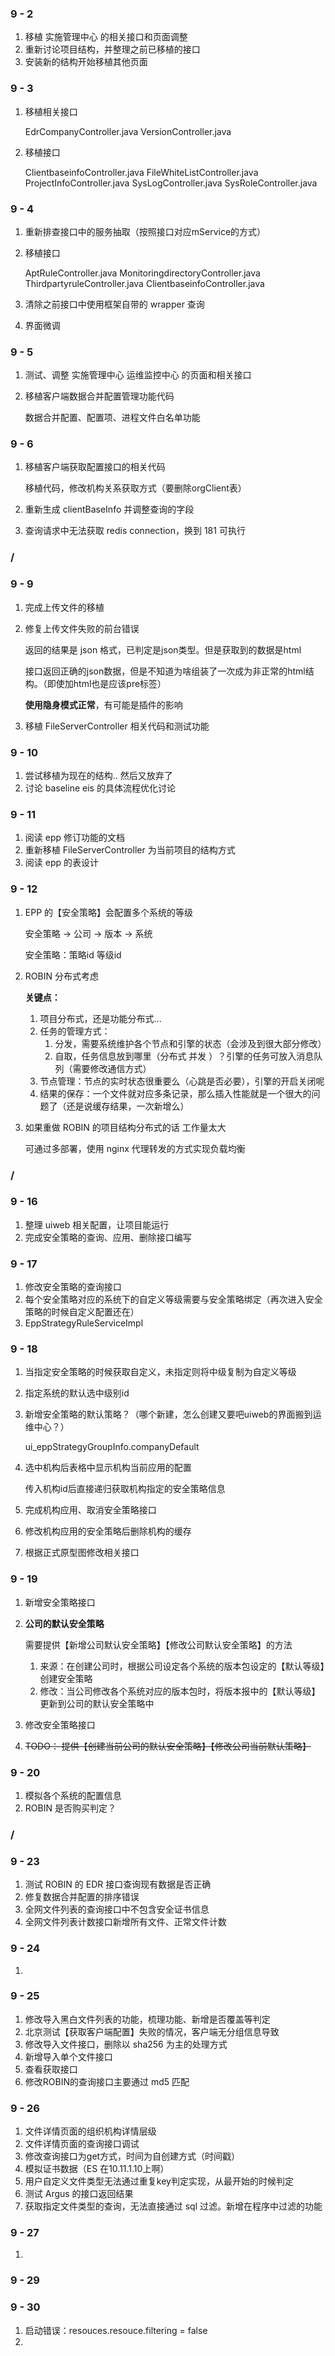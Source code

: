 ### 9 - 2

1. 移植 实施管理中心 的相关接口和页面调整
2. 重新讨论项目结构，并整理之前已移植的接口
3. 安装新的结构开始移植其他页面

### 9 - 3

1. 移植相关接口

   EdrCompanyController.java
   VersionController.java

2. 移植接口

   ClientbaseinfoController.java
   FileWhiteListController.java
   ProjectInfoController.java
   SysLogController.java
   SysRoleController.java

### 9 - 4

1. 重新排查接口中的服务抽取（按照接口对应mService的方式）

2. 移植接口

   AptRuleController.java
   MonitoringdirectoryController.java
   ThirdpartyruleController.java
   ClientbaseinfoController.java

3. 清除之前接口中使用框架自带的 wrapper 查询

4. 界面微调

### 9 - 5

1. 测试、调整 实施管理中心 运维监控中心 的页面和相关接口

2. 移植客户端数据合并配置管理功能代码

   数据合并配置、配置项、进程文件白名单功能

### 9 - 6

1. 移植客户端获取配置接口的相关代码

   移植代码，修改机构关系获取方式（要删除orgClient表）

2. 重新生成 clientBaseInfo 并调整查询的字段

3. 查询请求中无法获取 redis connection，换到 181 可执行

### /

### 9 - 9

1. 完成上传文件的移植

2. 修复上传文件失败的前台错误

   返回的结果是 json 格式，已判定是json类型。但是获取到的数据是html

   接口返回正确的json数据，但是不知道为啥组装了一次成为非正常的html结构。（即使加html也是应该pre标签）

   **使用隐身模式正常**，有可能是插件的影响

3. 移植 FileServerController 相关代码和测试功能

### 9 - 10

1. 尝试移植为现在的结构.. 然后又放弃了
2. 讨论 baseline eis 的具体流程优化讨论

### 9 - 11

1. 阅读 epp 修订功能的文档
2. 重新移植 FileServerController 为当前项目的结构方式
3. 阅读 epp 的表设计

### 9 - 12

1. EPP 的【安全策略】会配置多个系统的等级

   安全策略 -> 公司 -> 版本 -> 系统

   安全策略：策略id 等级id

2. ROBIN 分布式考虑

   **关键点：**

   1. 项目分布式，还是功能分布式...
   2. 任务的管理方式：
      1. 分发，需要系统维护各个节点和引擎的状态（会涉及到很大部分修改）
      2. 自取，任务信息放到哪里（分布式 并发 ）？引擎的任务可放入消息队列（需要修改通信方式）
   3. 节点管理：节点的实时状态很重要么（心跳是否必要），引擎的开启关闭呢
   4. 结果的保存：一个文件就对应多条记录，那么插入性能就是一个很大的问题了（还是说缓存结果，一次新增么）
   
3. 如果重做 ROBIN 的项目结构分布式的话 工作量太大

   可通过多部署，使用 nginx 代理转发的方式实现负载均衡

### /

### 9 - 16

1. 整理 uiweb 相关配置，让项目能运行
2. 完成安全策略的查询、应用、删除接口编写

### 9 - 17

1. 修改安全策略的查询接口
2. 每个安全策略对应的系统下的自定义等级需要与安全策略绑定（再次进入安全策略的时候自定义配置还在）
3. EppStrategyRuleServiceImpl

### 9 - 18

1. 当指定安全策略的时候获取自定义，未指定则将中级复制为自定义等级

2. 指定系统的默认选中级别id

3. 新增安全策略的默认策略？（哪个新建，怎么创建又要吧uiweb的界面搬到运维中心？）

   ui_eppStrategyGroupInfo.companyDefault

4. 选中机构后表格中显示机构当前应用的配置

   传入机构id后直接递归获取机构指定的安全策略信息

5. 完成机构应用、取消安全策略接口

6. 修改机构应用的安全策略后删除机构的缓存

7. 根据正式原型图修改相关接口

### 9 - 19

1. 新增安全策略接口

2. **公司的默认安全策略**

   需要提供【新增公司默认安全策略】【修改公司默认安全策略】的方法

   1. 来源：在创建公司时，根据公司设定各个系统的版本包设定的【默认等级】创建安全策略
   2. 修改：当公司修改各个系统对应的版本包时，将版本报中的【默认等级】更新到公司的默认安全策略中

3. 修改安全策略接口

4. ~~TODO： 提供【创建当前公司的默认安全策略】【修改公司当前默认策略】~~

### 9 - 20

1. 模拟各个系统的配置信息
2. ROBIN 是否购买判定？

### /

### 9 - 23

1. 测试 ROBIN 的 EDR 接口查询现有数据是否正确
2. 修复数据合并配置的排序错误
3. 全网文件列表的查询接口中不包含安全证书信息
4. 全网文件列表计数接口新增所有文件、正常文件计数

### 9 - 24

1. 

### 9 - 25

1. 修改导入黑白文件列表的功能，梳理功能、新增是否覆盖等判定
2. 北京测试【获取客户端配置】失败的情况，客户端无分组信息导致
3. 修改导入文件接口，删除以 sha256 为主的处理方式
4. 新增导入单个文件接口
5. 查看获取接口
6. 修改ROBIN的查询接口主要通过 md5 匹配

### 9 - 26

1. 文件详情页面的组织机构详情层级
2. 文件详情页面的查询接口调试
3. 修改查询接口为get方式，时间为自创建方式（时间戳）
4. 模拟证书数据（ES 在10.11.1.10上啊）
5. 用户自定义文件类型无法通过重复key判定实现，从最开始的时候判定
6. 测试 Argus 的接口返回结果
7. 获取指定文件类型的查询，无法直接通过 sql 过滤。新增在程序中过滤的功能

### 9 - 27

1. 

### 9 - 29

### 9 - 30

1. 启动错误：resouces.resouce.filtering = false
2. 